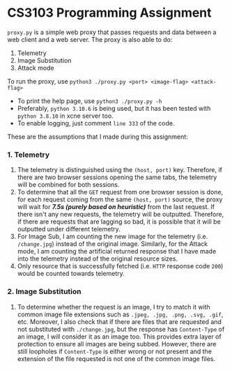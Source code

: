 # CS3103 Programming Assignment

`proxy.py` is a simple web proxy that passes requests and data between a web client and a web server. The proxy is also able to do:
1. Telemetry
2. Image Substitution 
3. Attack mode

To run the proxy, use `python3 ./proxy.py <port> <image-flag> <attack-flag>`
- To print the help page, use `python3 ./proxy.py -h`
- Preferably, `python 3.10.6` is being used, but it has been tested with `python 3.8.10` in xcne server too.
- To enable logging, just comment `line 333` of the code.

These are the assumptions that I made during this assignment: 
### 1. Telemetry
1. The telemetry is distinguished using the `(host, port)` key. Therefore, if there are two browser sessions opening the
same tabs, the telemetry will be combined for both sessions. 
2. To determine that all the `GET` request from one browser session is done, for each request coming from the same `(host, port)` source, the proxy will 
wait for **_7.5s (purely based on heuristic)_** from the last request. If there isn't any new requests, the telemetry will be outputted. Therefore, if there are requests that are lagging so bad,
it is possible that it will be outputted under different telemetry. 
3. For Image Sub, I am counting the new image for the telemetry (i.e. `/change.jpg`) instead of the original image. Similarly, for the Attack mode, I am counting the artificial returned response 
that I have made into the telemetry instead of the original resource sizes. 
4. Only resource that is successfully fetched (i.e. `HTTP` response code `200`) would be counted towards telemetry.

### 2. Image Substitution
1. To determine whether the request is an image, I try to match it with common image file extensions such as `.jpeg, .jpg, .png, .svg, .gif`, etc. Moreover, 
I also check that if there are files that are requested and not substituted with `./change.jpg`, but the response has `Content-Type` of an image, I will consider it 
as an image too. This provides extra layer of protection to ensure all images are being subbed. However, there are still loopholes if `Content-Type` is either wrong or not present and the extension of the file requested is not one of the 
common image files.